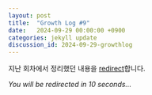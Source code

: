 ```yaml
---
layout: post
title:  "Growth Log #9"
date:   2024-09-29 00:00:00 +0900
categories: jekyll update
discussion_id: 2024-09-29-growthlog
---
```


지난 회차에서 정리했던 내용을 [redirect](https://cold9.gitlab.io/blog/docs_sw-testing.html)합니다.

<p style="font-style: italic;">You will be redirected in <span id="countdown">10</span> seconds...</p>
<script>
    let countdown = 10;
    function updateCountdown() {
        document.getElementById('countdown').textContent = countdown;
        countdown--;
        if (countdown < 0) {
            window.location.href = "https://cold9.gitlab.io/blog/docs_sw-testing.html";
        }
    }
    setInterval(updateCountdown, 1000);
</script>